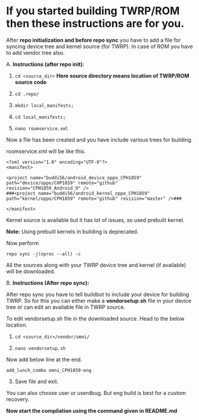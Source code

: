 # If you started building TWRP/ROM then these instructions are for you.

After **repo initialization and before repo sync** you have to add a file for syncing device tree and kernel source (for TWRP). In case of ROM you have to add vendor tree also.


A. __Instructions (after repo init):__

1. ```cd <source_dir>``` **Here source directory means location of TWRP/ROM source code**

2. ```cd .repo/```

3. ```mkdir local_manifests;```

4. ```cd local_manifests;```

5. ```nano roomservice.xml```

Now a file has been created and you have include various trees for building. 

roomservice.xml will be like this.

```
<?xml version="1.0" encoding="UTF-8"?>
<manifest>

<project name="buddi56/android_device_oppo_CPH1859" path="device/oppo/CHP1859" remote="github" revision="CPH1859_Android_9" />
###<project name="buddi56/android_kernel_oppo_CPH1859" path="kernel/oppo/CPH1859" remote="github" revision="master" />###

</manifest>
```

Kernel source is available but it has lot of issues, so used prebuilt kernel. 

**Note:** Using prebuilt kernels in building is deprecated.

Now perform 

```repo sync -j(nproc --all) -c```

All the sources along with your TWRP device tree and kernel (if available) will be downloaded.



B. __Instructions (After repo sync):__

After repo sync you have to tell buildbot to include your device for building TWRP. So for this you can either make a **vendorsetup.sh** file in your device tree or can edit an available file in TWRP source.

To edit vendorsetup.sh file in the downloaded source. Head to the below location.

1. ```cd <source_dir>/vendor/omni/```

2. ```nano vendorsetup.sh```

Now add below line at the end.

    add_lunch_combo omni_CPH1859-eng

3. Save file and exit.

You can also choose user or userdbug. But eng build is best for a custom recovery.


**Now start the compilation using the command given in README.md**
